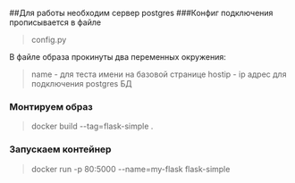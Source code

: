 ##Для работы необходим сервер postgres
###Конфиг подключения прописывается в файле
> config.py

В файле образа прокинуты два переменных окружения:
> name - для теста имени на базовой странице
> hostip - ip адрес для подключения postgres БД

### Монтируем образ
> docker build --tag=flask-simple .

### Запускаем контейнер
> docker run -p 80:5000 --name=my-flask flask-simple